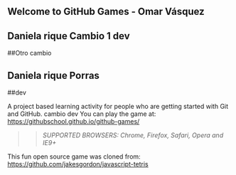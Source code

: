 ## Welcome to GitHub Games - Omar Vásquez

## Daniela rique Cambio 1 dev

##Otro cambio
## Daniela rique Porras
##dev

A project based learning activity for people who are getting started with Git and GitHub.
cambio dev
You can play the game at: https://githubschool.github.io/github-games/

>> _*SUPPORTED BROWSERS*: Chrome, Firefox, Safari, Opera and IE9+_

This fun open source game was cloned from: https://github.com/jakesgordon/javascript-tetris
